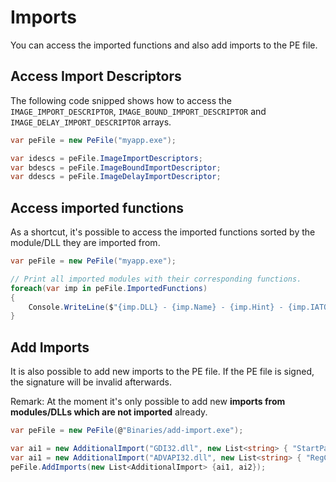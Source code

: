 # Imports

You can access the imported functions and also add imports to the PE file.

## Access Import Descriptors

The following code snipped shows how to access the `IMAGE_IMPORT_DESCRIPTOR`, `IMAGE_BOUND_IMPORT_DESCRIPTOR` and `IMAGE_DELAY_IMPORT_DESCRIPTOR` arrays.

```csharp
var peFile = new PeFile("myapp.exe");

var idescs = peFile.ImageImportDescriptors;
var bdescs = peFile.ImageBoundImportDescriptor;
var ddescs = peFile.ImageDelayImportDescriptor;
```

## Access imported functions

As a shortcut, it's possible to access the imported functions sorted by the module/DLL they are imported from.

```csharp
var peFile = new PeFile("myapp.exe");

// Print all imported modules with their corresponding functions.
foreach(var imp in peFile.ImportedFunctions)
{
    Console.WriteLine($"{imp.DLL} - {imp.Name} - {imp.Hint} - {imp.IATOffset}");
}
```

## Add Imports

It is also possible to add new imports to the PE file. If the PE file is signed, the signature will be invalid afterwards.

Remark: At the moment it's only possible to add new **imports from modules/DLLs which are not imported** already.

```csharp
var peFile = new PeFile(@"Binaries/add-import.exe");

var ai1 = new AdditionalImport("GDI32.dll", new List<string> { "StartPage" });
var ai1 = new AdditionalImport("ADVAPI32.dll", new List<string> { "RegCloseKey" });
peFile.AddImports(new List<AdditionalImport> {ai1, ai2});
```
